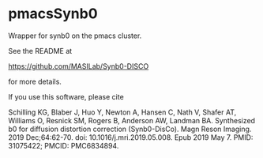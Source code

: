 # pmacsSynb0

Wrapper for synb0 on the pmacs cluster.

See the README at

https://github.com/MASILab/Synb0-DISCO

for more details.

If you use this software, please cite

Schilling KG, Blaber J, Huo Y, Newton A, Hansen C, Nath V, Shafer AT, Williams
O, Resnick SM, Rogers B, Anderson AW, Landman BA. Synthesized b0 for diffusion
distortion correction (Synb0-DisCo). Magn Reson Imaging. 2019 Dec;64:62-70. doi:
10.1016/j.mri.2019.05.008. Epub 2019 May 7. PMID: 31075422; PMCID: PMC6834894.



